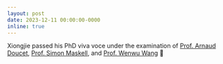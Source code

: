```yaml
---
layout: post
date: 2023-12-11 00:00:00-0000
inline: true
---
```


Xiongjie passed his PhD viva voce under the examination of [Prof. Arnaud Doucet](https://scholar.google.co.uk/citations?user=W4SZGV8AAAAJ&hl=en), [Prof. Simon Maskell](https://scholar.google.co.uk/citations?user=p1OtmlsAAAAJ&hl=en&oi=ao), and [Prof. Wenwu Wang](https://scholar.google.co.uk/citations?user=JQFnV5IAAAAJ&hl=en) 🎉
